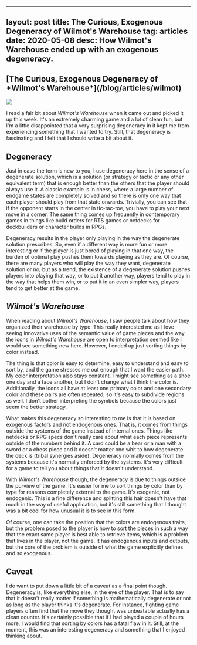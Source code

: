 
---
layout: post
title: The Curious, Exogenous Degeneracy of Wilmot's Warehouse
tag: articles
date: 2020-05-08
desc: How Wilmot's Warehouse ended up with an exogenous degeneracy.
---
<h2>[The Curious, Exogenous Degeneracy of *Wilmot's Warehouse*](/blog/articles/wilmot)</h2>
<img src="/blogImages/Wilmot1.png" />

I read a fair bit about *Wilmot's Warehouse* when it came out and picked it up this week. It's an extremely charming game and a lot of clean fun, but I'm a little disappointed that a very surprising degeneracy in it kept me from experiencing something that I wanted to try. Still, that degeneracy is fascinating and I felt that I should write a bit about it.

## Degeneracy

Just in case the term is new to you, I use degeneracy here in the sense of a degenerate solution, which is a solution (or strategy or tactic or any other equivalent term) that is enough better than the others that the player should always use it. A classic example is in chess, where a large number of endgame states are completely solved and so there is only one way that each player should play from that state onwards. Trivially, you can see that if the opponent starts in the center in tic-tac-toe, you have to play your next move in a corner. The same thing comes up frequently in contemporary games in things like build orders for RTS games or netdecks for deckbuilders or character builds in RPGs.


Degeneracy results in the player only playing in the way the degenerate solution prescribes. So, even if a different way is more fun or more interesting or if the player is just bored of playing in that one way, the burden of optimal play pushes them towards playing as they are. Of course, there are many players who will play the way they want, degenerate solution or no, but as a trend, the existence of a degenerate solution pushes players into playing that way, or to put it another way, players tend to play in the way that helps them win, or to put it in an even simpler way, players tend to get better at the game.

## *Wilmot's Warehouse*

When reading about *Wilmot's Warehouse*, I saw people talk about how they organized their warehouse by type. This really interested me as I love seeing innovative uses of the semantic value of game pieces and the way the icons in *Wilmot's Warehouse* are open to interpretation seemed like I would see something new here. However, I ended up just sorting things by color instead.


The thing is that color is easy to determine, easy to understand and easy to sort by, and the game stresses me out enough that I want the easier path. My color interpretation also stays constant. I might see something as a shoe one day and a face another, but I don't change what I think the color is. Additionally, the icons all have at least one primary color and one secondary color and these pairs are often repeated, so it's easy to subdivide regions as well. I don't bother interpreting the symbols because the colors just seem the better strategy.


What makes this degeneracy so interesting to me is that it is based on exogenous factors and not endogenous ones. That is, it comes from things outside the systems of the game instead of internal ones. Things like netdecks or RPG specs don't really care about what each piece represents outside of the numbers behind it. A card could be a bear or a man with a sword or a chess piece and it doesn't matter one whit to how degenerate the deck is (tribal synergies aside). Degeneracy normally comes from the systems because it's normally enforced by the systems. It's very difficult for a game to tell you about things that it doesn't understand.


With *Wilmot's Warehouse* though, the degeneracy is due to things outside the purview of the game. It's easier for me to sort things by color than by type for reasons completely external to the game. It's exogenic, not endogenic. This is a fine difference and splitting this hair doesn't have that much in the way of useful application, but it's still something that I thought was a bit cool for how unusual it is to see in this form.


Of course, one can take the position that the colors are endogenous traits, but the problem posed to the player is how to sort the pieces in such a way that the exact same player is best able to retrieve items, which is a problem that lives in the player, not the game. It has endogenous inputs and outputs, but the core of the problem is outside of what the game explicitly defines and so exogenous.

## Caveat

I do want to put down a little bit of a caveat as a final point though. Degeneracy is, like everything else, in the eye of the player. That is to say that it doesn't really matter if something is mathematically degenerate or not as long as the player thinks it's degenerate. For instance, fighting game players often find that the move they thought was unbeatable actually has a clean counter. It's certainly possible that if I had played a couple of hours more, I would find that sorting by colors has a fatal flaw in it. Still, at the moment, this was an interesting degeneracy and something that I enjoyed thinking about.

